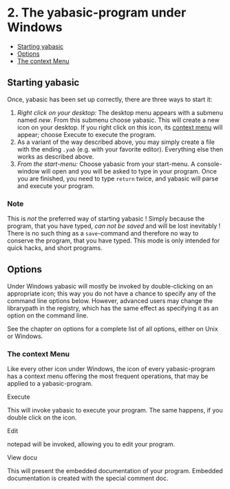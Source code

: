 # 2. The yabasic-program under Windows

 * [Starting yabasic](#starting-yabasic)
 * [Options](#options)
 * [The context Menu](#the-context-menu)

## Starting yabasic

Once, yabasic has been set up correctly, there are three ways to start it:

1. *Right click on your desktop:* The desktop menu appears with a submenu named *new*. From this submenu choose yabasic. This will create a new icon on your desktop. If you right click on this icon, its [context menu](#the-context-menu) will appear; choose Execute to execute the program.
2. As a variant of the way described above, you may simply create a file with the ending *```.yab```* (e.g. with your favorite editor). Everything else then works as described above.
3. *From the start-menu:* Choose yabasic from your start-menu. A console-window will open and you will be asked to type in your program. Once you are finished, you need to type ```return``` twice, and yabasic will parse and execute your program.

### Note

This is *not* the preferred way of starting yabasic ! Simply because the program, that you have typed, *can not be saved* and will be lost inevitably ! There is no such thing as a ```save```-command and therefore no way to conserve the program, that you have typed. This mode is only intended for quick hacks, and short programs.

## Options

Under Windows yabasic will mostly be invoked by double-clicking on an appropriate icon; this way you do not have a chance to specify any of the command line options below. However, advanced users may change the librarypath in the registry, which has the same effect as specifying it as an option on the command line.

See the chapter on options for a complete list of all options, either on Unix or Windows.

### The context Menu

Like every other icon under Windows, the icon of every yabasic-program has a context menu offering the most frequent operations, that may be applied to a yabasic-program.

Execute

This will invoke yabasic to execute your program. The same happens, if you double click on the icon.

Edit

notepad will be invoked, allowing you to edit your program.

View docu

This will present the embedded documentation of your program. Embedded documentation is created with the special comment doc.
